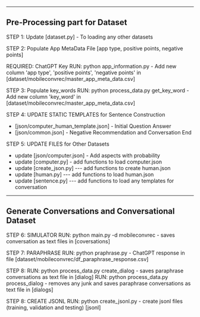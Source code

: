 
-----------------------------------------------
Pre-Processing part for Dataset
-----------------------------------------------

STEP 1: Update [dataset.py] - To loading any other datasets 

STEP 2: Populate App MetaData File [app type, positive points, negative points]

REQUIRED: ChatGPT Key
RUN: python app_information.py - Add new column 'app type', 'positive points', 'negative points' in [dataset/mobileconvrec/master_app_meta_data.csv]

STEP 3: Populate key_words
RUN: python process_data.py get_key_word - Add new column 'key_word' in [dataset/mobileconvrec/master_app_meta_data.csv]

STEP 4: UPDATE STATIC TEMPLATES for Sentence Construction
- [json/computer_human_template.json] - Initial Question Answer
- [json/common.json] - Negative Recommendation and Conversation End

STEP 5: UPDATE FILES for Other Datasets
- update [json/computer.json] - Add aspects with probability
- update [computer.py] - add functions to load computer.json
- update [create_json.py] --- add functions to create human.json
- update [human.py] --- add functions to load human.json
- update [sentence.py] --- add functions to load any templates for conversation

-------------------------------------------------
Generate Conversations and Conversational Dataset
-------------------------------------------------

STEP 6: SIMULATOR
RUN: python main.py -d mobileconvrec - saves conversation as text files in [coversations] 

STEP 7: PARAPHRASE
RUN: python praphrase.py - ChatGPT response in file [dataset/mobileconvrec/df_paraphrase_response.csv]

STEP 8: 
RUN: python process_data.py create_dialog - saves paraphrase conversations as text file in [dialog]
RUN: python process_data.py process_dialog - removes any junk and saves paraphrase conversations as text file in [dialogs]

STEP 8: CREATE JSONL
RUN: python create_jsonl.py - create jsonl files (training, validation and testing) [jsonl]
